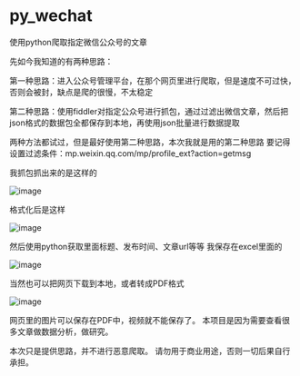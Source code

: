 # py_wechat
使用python爬取指定微信公众号的文章

先如今我知道的有两种思路：

第一种思路：进入公众号管理平台，在那个网页里进行爬取，但是速度不可过快，否则会被封，缺点是爬的很慢，不太稳定

第二种思路：使用fiddler对指定公众号进行抓包，通过过滤出微信文章，然后把json格式的数据包全都保存到本地，再使用json批量进行数据提取

两种方法都试过，但是最好使用第二种思路，本次我就是用的第二种思路
要记得设置过滤条件：mp.weixin.qq.com/mp/profile_ext?action=getmsg

我抓包抓出来的是这样的

![image](https://user-images.githubusercontent.com/58964582/149646422-44580281-39e9-425d-8f6a-7d40dc5be83d.png)

格式化后是这样

![image](https://user-images.githubusercontent.com/58964582/149646442-90f1caf3-8729-4223-89f6-1d12278497f7.png)

然后使用python获取里面标题、发布时间、文章url等等
我保存在excel里面的

![image](https://user-images.githubusercontent.com/58964582/149646474-bdd35ae4-0a5b-422f-9f59-1366636bb5b4.png)

当然也可以把网页下载到本地，或者转成PDF格式

![image](https://user-images.githubusercontent.com/58964582/149646634-bb6d54e6-0c1a-44a5-827e-87de0e4c40c4.png)

网页里的图片可以保存在PDF中，视频就不能保存了。
本项目是因为需要查看很多文章做数据分析，做研究。

本次只是提供思路，并不进行恶意爬取。
请勿用于商业用途，否则一切后果自行承担。
